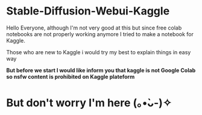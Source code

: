 # Stable-Diffusion-Webui-Kaggle
Hello Everyone, although I'm not very good at this but since free colab notebooks are not properly working anymore I tried to make a notebook for Kaggle.

Those who are new to Kaggle i would try my best to explain things in easy way

**But before we start I would like inform you that kaggle is not Google Colab so nsfw content is prohibited on Kaggle plateform**
# But don't worry I'm here (⁠｡⁠•̀⁠ᴗ⁠-⁠)⁠✧
